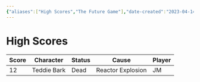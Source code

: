```yaml
---
{"aliases":["High Scores","The Future Game"],"date-created":"2023-04-14T00:04","date-modified":"2024-01-08T22:13","dg-publish":true,"tags":["mosh","tfg"],"title":"High Scores","up":[["mothership"]],"dg-path":"mothership/TFG.md","permalink":"/mothership/tfg/","dgPassFrontmatter":true}
---
```



# High Scores

| Score | Character   | Status | Cause             | Player |
| ----- | ----------- | ------ | ----------------- | ------ |
| 12    | Teddie Bark | Dead   | Reactor Explosion | JM     |
